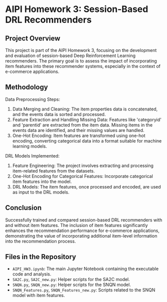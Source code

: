 # AIPI Homework 3: Session-Based DRL Recommenders

## Project Overview
This project is part of the AIPI Homework 3, focusing on the development and evaluation of session-based Deep Reinforcement Learning recommenders. The primary goal is to assess the impact of incorporating item features into these recommender systems, especially in the context of e-commerce applications.

## Methodology

Data Preprocessing Steps:

1. Data Merging and Cleaning: The item properties data is concatenated, and the events data is sorted and processed.
2. Feature Extraction and Handling Missing Data: Features like 'categoryid' and 'parentid' are extracted from the item data. Missing items in the events data are identified, and their missing values are handled.
3. One-Hot Encoding: Item features are transformed using one-hot encoding, converting categorical data into a format suitable for machine learning models.

DRL Models Implemented:

1. Feature Engineering: The project involves extracting and processing item-related features from the datasets.
2. One-Hot Encoding for Categorical Features: Incorporate categorical item features into the model.
3. DRL Models: The item features, once processed and encoded, are used as input to the DRL models.

## Conclusion
Successfully trained and compared session-based DRL recommenders with and without item features. The inclusion of item features significantly enhances the recommendation performance for e-commerce applications, demonstrating the value of incorporating additional item-level information into the recommendation process.

## Files in the Repository
- `AIPI_HW3.ipynb`: The main Jupyter Notebook containing the executable code and analysis.
- `SA2C.py`, `SA2C_new.py`: Helper scripts for the SA2C model.
- `SNQN.py`, `SNQN_new.py`: Helper scripts for the SNQN model.
- `SNQN_Features.py`, `SNQN_Features_new.py`: Scripts related to the SNQN model with item features.



